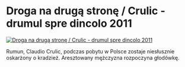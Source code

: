 Droga na drugą stronę / Crulic - drumul spre dincolo 2011 
=============
[![Droga na drugą stronę / Crulic - drumul spre dincolo 2011 ](http://vidos.pl/images/player.gif)](http://vidos.pl/droga-na-druga-strone-crulic-drumul-spre-dincolo-2011)

 Rumun, Claudio Crulic, podczas pobytu w Polsce zostaje niesłusznie oskarżony o kradzież. Aresztowany mężczyzna rozpoczyna głodówkę.
